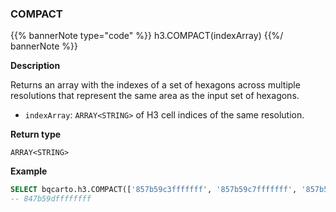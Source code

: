 ### COMPACT

{{% bannerNote type="code" %}}
h3.COMPACT(indexArray)
{{%/ bannerNote %}}

**Description**

Returns an array with the indexes of a set of hexagons across multiple resolutions that represent the same area as the input set of hexagons.

* `indexArray`: `ARRAY<STRING>` of H3 cell indices of the same resolution.

**Return type**

`ARRAY<STRING>`

**Example**

```sql
SELECT bqcarto.h3.COMPACT(['857b59c3fffffff', '857b59c7fffffff', '857b59cbfffffff', '857b59cffffffff', '857b59d3fffffff', '857b59d7fffffff', '857b59dbfffffff']);
-- 847b59dffffffff
```